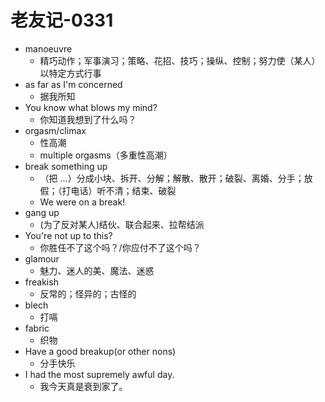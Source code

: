 # 老友记-0331


- manoeuvre
  - 精巧动作；军事演习；策略、花招、技巧；操纵、控制；努力使（某人）以特定方式行事
- as far as I'm concerned 
  - 据我所知
- You know what blows my mind?
  - 你知道我想到了什么吗？
- orgasm/climax
  - 性高潮
  - multiple orgasms（多重性高潮）
- break something up
  - （把 ...）分成小块、拆开、分解；解散、散开；破裂、离婚、分手；放假；（打电话）听不清；结束、破裂
  - We were on a break!
- gang up
  - (为了反对某人)结伙、联合起来、拉帮结派
- You're not up to this?
  - 你胜任不了这个吗？/你应付不了这个吗？
- glamour
  - 魅力、迷人的美、魔法、迷惑
- freakish
  - 反常的；怪异的；古怪的
- blech
  - 打嗝
- fabric
  - 织物
- Have a good breakup(or other nons)
  - 分手快乐
- I had the most supremely awful day.
  - 我今天真是衰到家了。
